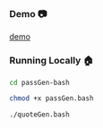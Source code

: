### Demo 📷

[demo](https://github.com/dakshsinghrathore/imagga-testing/assets/115932772/3f8af175-2ec0-4e01-ad95-49b30af213dc)


### Running Locally 🏠

```bash
cd passGen-bash
```
```bash
chmod +x passGen.bash
```
```bash
./quoteGen.bash
```

